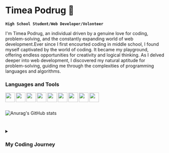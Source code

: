 # Timea Podrug 👋

**`High School Student/Web Developer/Volonteer`**

I'm Timea Podrug, an individual driven by a genuine love for coding, problem-solving, and the constantly expanding world of web development.Ever since I first encourted coding in middle school, I found myself captivated by the world of coding. It became my playground, offering endless opportunities for creativity and logical thinking. As I delved deeper into web development, I discovered my natural aptitude for problem-solving, guiding me through the complexities of programming languages and algorithms.


### Languages and Tools


<img align="left" width="30px" style="padding-right=30px;" src="https://cdn.jsdelivr.net/gh/devicons/devicon/icons/html5/html5-original.svg">
<img align="left" width="30px" style="padding-right=30px;" src="https://cdn.jsdelivr.net/gh/devicons/devicon/icons/css3/css3-original.svg">
<img align="left" width="30px" style="padding-right=30px;" src="https://cdn.jsdelivr.net/gh/devicons/devicon/icons/javascript/javascript-original.svg">
<img align="left" width="30px" style="padding-right=30px;" src="https://cdn.jsdelivr.net/gh/devicons/devicon/icons/java/java-original.svg" />
<img align="left" width="30px" style="padding-right=30px;" src="https://cdn.jsdelivr.net/gh/devicons/devicon/icons/androidstudio/androidstudio-original.svg" />
<img align="left" width="30px" style="padding-right=30px;" src="https://cdn.jsdelivr.net/gh/devicons/devicon/icons/python/python-original.svg" />
<img align="left" width="30px" style="padding-right=30px;" src="https://cdn.jsdelivr.net/gh/devicons/devicon/icons/arduino/arduino-original-wordmark.svg" />

<img align="left" width="30px" style="padding-right=30px;" src="https://cdn.jsdelivr.net/gh/devicons/devicon/icons/php/php-original.svg" />
<img align="left" width="30px" style="padding-right=30px;" src="https://cdn.jsdelivr.net/gh/devicons/devicon/icons/vscode/vscode-original.svg" />

</br>

#

![Anurag's GitHub stats](https://github-readme-stats.vercel.app/api?username=timea-podrug&show_icons=true&theme=apprentice)

#

<details>
    <summary>
        <h3>My Coding Journey</h3>
    </summary>
</details>          
          
          
          
          
          

<!--
**timea-podrug/timea-podrug** is a ✨ _special_ ✨ repository because its `README.md` (this file) appears on your GitHub profile.

Here are some ideas to get you started:

- 🔭 I’m currently working on ...
- 🌱 I’m currently learning ...
- 👯 I’m looking to collaborate on ...
- 🤔 I’m looking for help with ...
- 💬 Ask me about ...
- 📫 How to reach me: ...
- 😄 Pronouns: ...
- ⚡ Fun fact: ...
-->
